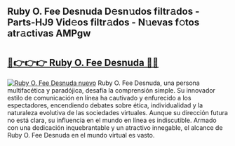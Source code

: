 ## Ruby O. Fee Desnuda D𝚎sn𝚞dos filtr𝚊dos - Parts-HJ9 Vid𝚎os filtr𝚊dos - N𝚞evas f𝚘tos atr𝚊ctivas AMPgw

# <h2><a href="http://mb041m0.tromn.icu/?c=Ruby+O.+Fee+Desnuda">🔗👉👉👉 Ruby O. Fee Desnuda 🔗🔗</a></h2>

[![Ruby O. Fee Desnuda nuevo](https://i.imgur.com/pEAQMta.gif)](http://mb041m0.tromn.icu/?c=Ruby+O.+Fee+Desnuda)
Ruby O. Fee Desnuda, una persona multifacética y paradójica, desafía la comprensión simple. Su innovador estilo de comunicación en línea ha cautivado y enfurecido a los espectadores, encendiendo debates sobre ética, individualidad y la naturaleza evolutiva de las sociedades virtuales. Aunque su dirección futura no está clara, su influencia en el mundo en línea es indiscutible. Armado con una dedicación inquebrantable y un atractivo innegable, el alcance de Ruby O. Fee Desnuda en el mundo virtual es vasto.
